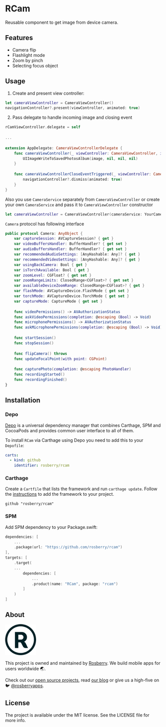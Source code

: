 # RCam
<p>Reusable component to get image from device camera.</p>

## Features
- Camera flip
- Flashlight mode
- Zoom by pinch
- Selecting focus object

## Usage

1. Create and present view controller: 
```swift
let cameraViewController = CameraViewController()
navigationController?.present(viewController, animated: true)
```
2. Pass delegate to handle incoming image and closing event

```swift
rCamViewController.delegate = self

...

extension AppDelegate: CameraViewControllerDelegate {
    func cameraViewController(_ viewController: CameraViewController, imageCaptured image: UIImage) {
        UIImageWriteToSavedPhotosAlbum(image, nil, nil, nil)
    }

    func cameraViewControllerCloseEventTriggered(_ viewController: CameraViewController) {
        navigationController?.dismiss(animated: true)
    }
}
```
Also you use `CameraService` separately from `CameraViewController` or create your own `CameraService` and pass it to `CameraViewController` constructor
```swift
let cameraViewController = CameraViewController(cameraService: YourCameraService())
```
`Camera` protocol has following interface

```swift
public protocol Camera: AnyObject {
    var captureSession: AVCaptureSession? { get }
    var videoBuffersHandler: BufferHandler? { get set }
    var audioBuffersHandler: BufferHandler? { get set }
    var recommendedAudioSettings: [AnyHashable: Any]? { get }
    var recommendedVideoSettings: [AnyHashable: Any]? { get }
    var usingBackCamera: Bool { get }
    var isTorchAvailable: Bool { get }
    var zoomLevel: CGFloat? { get set }
    var zoomRangeLimits: ClosedRange<CGFloat>? { get set }
    var availableDeviceZoomRange: ClosedRange<CGFloat>? { get }
    var flashMode: AVCaptureDevice.FlashMode { get set }
    var torchMode: AVCaptureDevice.TorchMode { get set }
    var captureMode: CaptureMode { get set }

    func videoPermissions() -> AVAuthorizationStatus
    func askVideoPermissions(completion: @escaping (Bool) -> Void)
    func microphonePermissions() -> AVAuthorizationStatus
    func askMicrophonePermissions(completion: @escaping (Bool) -> Void)

    func startSession()
    func stopSession()

    func flipCamera() throws
    func updateFocalPoint(with point: CGPoint)

    func capturePhoto(completion: @escaping PhotoHandler)
    func recordingStarted()
    func recordingFinished()
}
```

## Installation
### Depo

[Depo](https://github.com/rosberry/depo) is a universal dependency manager that combines Carthage, SPM and CocoaPods and provides common user interface to all of them.

To install `RCam` via Carthage using Depo you need to add this to your `Depofile`:
```yaml
carts:
  - kind: github
    identifier: rosberry/rcam
```

### Carthage
Create a `Cartfile` that lists the framework and run `carthage update`. Follow the [instructions](https://github.com/Carthage/Carthage#adding-frameworks-to-an-application) to add the framework to your project.
```
github "rosberry/rcam"
```

### SPM

Add SPM dependency to your Package.swift:
```swift
dependencies: [
    ...
    .package(url: "https://github.com/rosberry/rcam")
],
targets: [
    .target(
    ...
        dependencies: [
            ...
            .product(name: "RCam", package: "rcam")
        ]
    )
]
```

## About

<img src="https://github.com/rosberry/Foundation/blob/master/Assets/full_logo.png?raw=true" height="100" />

This project is owned and maintained by [Rosberry](http://rosberry.com). We build mobile apps for users worldwide 🌏.

Check out our [open source projects](https://github.com/rosberry), read [our blog](https://medium.com/@Rosberry) or give us a high-five on 🐦 [@rosberryapps](http://twitter.com/RosberryApps).

## License

The project is available under the MIT license. See the LICENSE file for more info.
